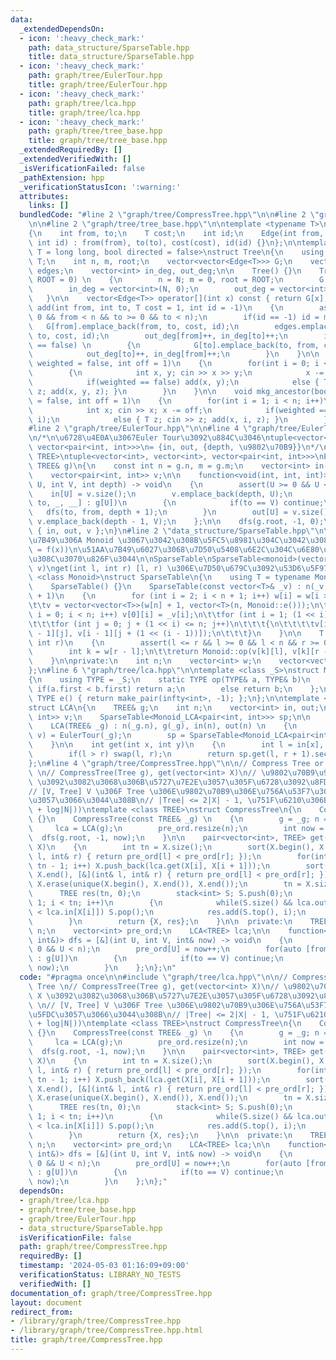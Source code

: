 ```yaml
---
data:
  _extendedDependsOn:
  - icon: ':heavy_check_mark:'
    path: data_structure/SparseTable.hpp
    title: data_structure/SparseTable.hpp
  - icon: ':heavy_check_mark:'
    path: graph/tree/EulerTour.hpp
    title: graph/tree/EulerTour.hpp
  - icon: ':heavy_check_mark:'
    path: graph/tree/lca.hpp
    title: graph/tree/lca.hpp
  - icon: ':heavy_check_mark:'
    path: graph/tree/tree_base.hpp
    title: graph/tree/tree_base.hpp
  _extendedRequiredBy: []
  _extendedVerifiedWith: []
  _isVerificationFailed: false
  _pathExtension: hpp
  _verificationStatusIcon: ':warning:'
  attributes:
    links: []
  bundledCode: "#line 2 \"graph/tree/CompressTree.hpp\"\n\n#line 2 \"graph/tree/lca.hpp\"\
    \n\n#line 2 \"graph/tree/tree_base.hpp\"\n\ntemplate <typename T>\nstruct Edge\n\
    {\n    int from, to;\n    T cost;\n    int id;\n    Edge(int from, int to, T cost,\
    \ int id) : from(from), to(to), cost(cost), id(id) {}\n};\n\ntemplate <typename\
    \ T = long long, bool directed = false>\nstruct Tree\n{\n    using cost_type =\
    \ T;\n    int n, m, root;\n    vector<vector<Edge<T>>> G;\n    vector<Edge<T>>\
    \ edges;\n    vector<int> in_deg, out_deg;\n\n    Tree() {}\n    Tree(int N, int\
    \ ROOT = 0) \n    {\n        n = N; m = 0, root = ROOT;\n        G = vector<vector<Edge<T>>>(N);\n\
    \        in_deg = vector<int>(N, 0);\n        out_deg = vector<int>(N, 0);\n \
    \   }\n\n    vector<Edge<T>> operator[](int x) const { return G[x]; }\n\n    void\
    \ add(int from, int to, T cost = 1, int id = -1)\n    {\n        assert(from >=\
    \ 0 && from < n && to >= 0 && to < n);\n        if(id == -1) id = m++;\n     \
    \   G[from].emplace_back(from, to, cost, id);\n        edges.emplace_back(from,\
    \ to, cost, id);\n        out_deg[from]++, in_deg[to]++;\n        if(directed\
    \ == false) \n        {\n            G[to].emplace_back(to, from, cost, id);\n\
    \            out_deg[to]++, in_deg[from]++;\n        }\n    }\n\n    void mkg(bool\
    \ weighted = false, int off = 1)\n    {\n        for(int i = 0; i < n - 1; i++)\n\
    \        {\n            int x, y; cin >> x >> y;\n            x -= off, y -= off;\n\
    \            if(weighted == false) add(x, y);\n            else { T z; cin >>\
    \ z; add(x, y, z); }\n        }\n    }\n\n    void mkg_ancestor(bool weighted\
    \ = false, int off = 1)\n    {\n        for(int i = 1; i < n; i++)\n        {\n\
    \            int x; cin >> x; x -= off;\n            if(weighted == false) add(x,\
    \ i);\n            else { T z; cin >> z; add(x, i, z); }\n        }\n    }\n};\n\
    #line 2 \"graph/tree/EulerTour.hpp\"\n\n#line 4 \"graph/tree/EulerTour.hpp\"\n\
    \n/*\n\u6728\u4E0A\u3067Euler Tour\u3092\u884C\u3046\ntuple<vector<int>, vector<int>,\
    \ vector<pair<int, int>>>\n= {in, out, {depth, \u9802\u70B9}}\n*/\ntemplate <class\
    \ TREE>\ntuple<vector<int>, vector<int>, vector<pair<int, int>>>\nEulerTour(const\
    \ TREE& g)\n{\n    const int n = g.n, m = g.m;\n    vector<int> in(n), out(n);\n\
    \    vector<pair<int, int>> v;\n\n    function<void(int, int, int)> dfs = [&](int\
    \ U, int V, int depth) -> void\n    {\n        assert(U >= 0 && U < n);\n    \
    \    in[U] = v.size();\n        v.emplace_back(depth, U);\n        for(auto [from,\
    \ to, _, __] : g[U])\n        {\n            if(to == V) continue;\n         \
    \   dfs(to, from, depth + 1);\n        }\n        out[U] = v.size();\n       \
    \ v.emplace_back(depth - 1, V);\n    };\n\n    dfs(g.root, -1, 0);\n    return\
    \ { in, out, v };\n}\n#line 2 \"data_structure/SparseTable.hpp\"\n\n/*\n\u51AA\
    \u7B49\u306A Monoid \u3067\u3042\u308B\u5FC5\u8981\u304C\u3042\u308B (f(f(x))\
    \ = f(x))\n\u51AA\u7B49\u6027\u3068\u7D50\u5408\u6E2C\u304C\u6E80\u305F\u3055\u308C\
    \u308C\u3070\u826F\u3044\n\nSparseTable\nSparseTable<monoid>(vector<monoid::TYPE>\
    \ v)\nget(int l, int r) [l, r) \u306E\u7D50\u679C\u3092\u53D6\u5F97\n*/\ntemplate\
    \ <class Monoid>\nstruct SparseTable\n{\n    using T = typename Monoid::TYPE;\n\
    \    SparseTable() {}\n    SparseTable(const vector<T>& _v) : n(_v.size()), w(n\
    \ + 1)\n    {\n        for (int i = 2; i < n + 1; i++) w[i] = w[i >> 1] + 1;\n\
    \t\tv = vector<vector<T>>(w[n] + 1, vector<T>(n, Monoid::e()));\n\t\tfor (int\
    \ i = 0; i < n; i++) v[0][i] = _v[i];\n\t\tfor (int i = 1; (1 << i) <= n; i++)\n\
    \t\t\tfor (int j = 0; j + (1 << i) <= n; j++)\n\t\t\t{\n\t\t\t\tv[i][j] = Monoid::op(v[i\
    \ - 1][j], v[i - 1][j + (1 << (i - 1))]);\n\t\t\t}\n    }\n\n    T get(int l,\
    \ int r)\n    {\n        assert(l <= r && l >= 0 && l < n && r >= 0 && r <= n);\n\
    \        int k = w[r - l];\n\t\treturn Monoid::op(v[k][l], v[k][r - (1 << k)]);\n\
    \    }\n\nprivate:\n    int n;\n    vector<int> w;\n    vector<vector<T>> v;\n\
    };\n#line 6 \"graph/tree/lca.hpp\"\n\ntemplate <class _S>\nstruct Monoid_LCA\n\
    {\n    using TYPE = _S;\n    static TYPE op(TYPE& a, TYPE& b)\n    {\n       \
    \ if(a.first < b.first) return a;\n        else return b;\n    };\n    static\
    \ TYPE e() { return make_pair(infty<int>, -1); };\n};\n\ntemplate <class TREE>\n\
    struct LCA\n{\n    TREE& g;\n    int n;\n    vector<int> in, out;\n    vector<pair<int,\
    \ int>> v;\n    SparseTable<Monoid_LCA<pair<int, int>>> sp;\n\n    LCA() {}\n\
    \    LCA(TREE& _g) : n(_g.n), g(_g), in(n), out(n) \n    {\n        tie(in, out,\
    \ v) = EulerTour(_g);\n        sp = SparseTable<Monoid_LCA<pair<int, int>>>(v);\n\
    \    }\n\n    int get(int x, int y)\n    {\n        int l = in[x], r = in[y];\n\
    \        if(l > r) swap(l, r);\n        return sp.get(l, r + 1).second;\n    }\n\
    };\n#line 4 \"graph/tree/CompressTree.hpp\"\n\n// Compress Tree or Auxiliary Tree\
    \ \n// CompressTree(Tree g), get(vector<int> X)\n// \u9802\u70B9\u96C6\u5408 X\
    \ \u3092\u3082\u3068\u306B\u5727\u7E2E\u3057\u305F\u6728\u3092\u8FD4\u3059 : \n\
    // [V, Tree] V \u306F Tree \u306E\u9802\u70B9\u306E\u756A\u53F7\u306B\u5BFE\u5FDC\
    \u3057\u3066\u3044\u308B\n// |Tree| <= 2|X| - 1, \u751F\u6210\u306B O(|X|(log|X|\
    \ + log|N|))\ntemplate <class TREE>\nstruct CompressTree\n{\n    CompressTree()\
    \ {}\n    CompressTree(const TREE& _g) \n    {\n        g = _g; n = g.n;\n   \
    \     lca = LCA(g);\n        pre_ord.resize(n);\n        int now = 0;\n      \
    \  dfs(g.root, -1, now);\n    }\n\n    pair<vector<int>, TREE> get(vector<int>\
    \ X)\n    {\n        int tn = X.size();\n        sort(X.begin(), X.end(), [&](int&\
    \ l, int& r) { return pre_ord[l] < pre_ord[r]; });\n        for(int i = 0; i <\
    \ tn - 1; i++) X.push_back(lca.get(X[i], X[i + 1]));\n        sort(X.begin(),\
    \ X.end(), [&](int& l, int& r) { return pre_ord[l] < pre_ord[r]; });\n       \
    \ X.erase(unique(X.begin(), X.end()), X.end());\n        tn = X.size();\n\n  \
    \      TREE res(tn, 0);\n        stack<int> S; S.push(0);\n        for(int i =\
    \ 1; i < tn; i++)\n        {\n            while(S.size() && lca.out[X[S.top()]]\
    \ < lca.in[X[i]]) S.pop();\n            res.add(S.top(), i);\n            S.push(i);\n\
    \        }\n        return {X, res};\n    }\n\n  private:\n    TREE g;\n    int\
    \ n;\n    vector<int> pre_ord;\n    LCA<TREE> lca;\n\n    function<void(int, int,\
    \ int&)> dfs = [&](int U, int V, int& now) -> void\n    {\n        assert(U >=\
    \ 0 && U < n);\n        pre_ord[U] = now++;\n        for(auto [from, to, _, __]\
    \ : g[U])\n        {\n            if(to == V) continue;\n            dfs(to, from,\
    \ now);\n        }\n    };\n};\n"
  code: "#pragma once\n\n#include \"graph/tree/lca.hpp\"\n\n// Compress Tree or Auxiliary\
    \ Tree \n// CompressTree(Tree g), get(vector<int> X)\n// \u9802\u70B9\u96C6\u5408\
    \ X \u3092\u3082\u3068\u306B\u5727\u7E2E\u3057\u305F\u6728\u3092\u8FD4\u3059 :\
    \ \n// [V, Tree] V \u306F Tree \u306E\u9802\u70B9\u306E\u756A\u53F7\u306B\u5BFE\
    \u5FDC\u3057\u3066\u3044\u308B\n// |Tree| <= 2|X| - 1, \u751F\u6210\u306B O(|X|(log|X|\
    \ + log|N|))\ntemplate <class TREE>\nstruct CompressTree\n{\n    CompressTree()\
    \ {}\n    CompressTree(const TREE& _g) \n    {\n        g = _g; n = g.n;\n   \
    \     lca = LCA(g);\n        pre_ord.resize(n);\n        int now = 0;\n      \
    \  dfs(g.root, -1, now);\n    }\n\n    pair<vector<int>, TREE> get(vector<int>\
    \ X)\n    {\n        int tn = X.size();\n        sort(X.begin(), X.end(), [&](int&\
    \ l, int& r) { return pre_ord[l] < pre_ord[r]; });\n        for(int i = 0; i <\
    \ tn - 1; i++) X.push_back(lca.get(X[i], X[i + 1]));\n        sort(X.begin(),\
    \ X.end(), [&](int& l, int& r) { return pre_ord[l] < pre_ord[r]; });\n       \
    \ X.erase(unique(X.begin(), X.end()), X.end());\n        tn = X.size();\n\n  \
    \      TREE res(tn, 0);\n        stack<int> S; S.push(0);\n        for(int i =\
    \ 1; i < tn; i++)\n        {\n            while(S.size() && lca.out[X[S.top()]]\
    \ < lca.in[X[i]]) S.pop();\n            res.add(S.top(), i);\n            S.push(i);\n\
    \        }\n        return {X, res};\n    }\n\n  private:\n    TREE g;\n    int\
    \ n;\n    vector<int> pre_ord;\n    LCA<TREE> lca;\n\n    function<void(int, int,\
    \ int&)> dfs = [&](int U, int V, int& now) -> void\n    {\n        assert(U >=\
    \ 0 && U < n);\n        pre_ord[U] = now++;\n        for(auto [from, to, _, __]\
    \ : g[U])\n        {\n            if(to == V) continue;\n            dfs(to, from,\
    \ now);\n        }\n    };\n};"
  dependsOn:
  - graph/tree/lca.hpp
  - graph/tree/tree_base.hpp
  - graph/tree/EulerTour.hpp
  - data_structure/SparseTable.hpp
  isVerificationFile: false
  path: graph/tree/CompressTree.hpp
  requiredBy: []
  timestamp: '2024-05-03 01:16:09+09:00'
  verificationStatus: LIBRARY_NO_TESTS
  verifiedWith: []
documentation_of: graph/tree/CompressTree.hpp
layout: document
redirect_from:
- /library/graph/tree/CompressTree.hpp
- /library/graph/tree/CompressTree.hpp.html
title: graph/tree/CompressTree.hpp
---
```

